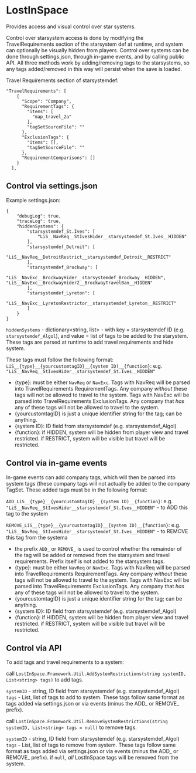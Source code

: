 # LostInSpace
Provides access and visual control over star systems.

Control over starsystem access is done by modifying the TravelRequirements section of the starsystem def at runtime, and system can optionally be visually hidden from players. Control over systems can be done through settings.json, through in-game events, and by calling public API. All three methods work by adding/removing tags to the starsystems, so any tags added/removed in this way will persist when the save is loaded.

Travel Requirements section of starsystemdef:

```
"TravelRequirements": [
    {
      "Scope": "Company",
      "RequirementTags": {
        "items": [
          "map_travel_2a"
        ],
        "tagSetSourceFile": ""
      },
      "ExclusionTags": {
        "items": [],
        "tagSetSourceFile": ""
      },
      "RequirementComparisons": []
    }
  ],
```
## Control via settings.json
Example settings.json:

```
{
	"debugLog": true,
	"traceLog": true,
	"hiddenSystems": {
		"starsystemdef_St.Ives": [
			"LiS__NavReq__StIvesHider__starsystemdef_St.Ives__HIDDEN"
		],
		"starsystemdef_Detroit": [
			"LiS__NavReq__DetroitRestrict__starsystemdef_Detroit__RESTRICT"
		],
		"starsystemdef_Brockway": [
			"LiS__NavExc__BrockwayHider__starsystemdef_Brockway__HIDDEN", "LiS__NavExc__BrockwayHider2__BrockwayTravelBan__HIDDEN"
		],
		"starsystemdef_Lyreton": [
			"LiS__NavExc__LyretonRestrictor__starsystemdef_Lyreton__RESTRICT"
		]
	}
}
```

`hiddenSystems` - dictionary<string, list<string>> - with key = starsystemdef ID (e.g. `starsystemdef_Algol`), and value = list of tags to be added to the starystem. These tags are parsed at runtime to add travel requirements and hide system.

These tags must follow the following format: `LiS__{type}__{yourcustomtagID}__{system ID)__{function}`: e.g. `"LiS__NavReq__StIvesHider__starsystemdef_St.Ives__HIDDEN"`

- {type}: must be either `NavReq` or `NavExc`. Tags with NavReq will be parsed into TravelRequirements RequirementTags. Any company <i>without</i> these tags will not be allowed to travel to the system. Tags with NavExc will be parsed into TravelRequirements ExclusionTags. Any company that <i>has</i> any of these tags will not be allowed to travel to the system.
- {yourcustomtagID} is just a unique identifier string for the tag; can be anything.
- {system ID}: ID field from starsystemdef (e.g. starsystemdef_Algol)
- {function}: if HIDDEN, system will be hidden from player view and travel restricted. if RESTRICT, system will be visible but travel will be restricted.

## Control via in-game events
In-game events can add company tags, which will then be parsed into system tags (these company tags will not actually be added to the company TagSet. These added tags must be in the following format:

`ADD_LiS__{type}__{yourcustomtagID}__{system ID)__{function}`: e.g. `"LiS__NavReq__StIvesHider__starsystemdef_St.Ives__HIDDEN"` - to ADD this tag to the system

`REMOVE_LiS__{type}__{yourcustomtagID}__{system ID)__{function}`: e.g. `"LiS__NavReq__StIvesHider__starsystemdef_St.Ives__HIDDEN"` - to REMOVE this tag from the systema

- the prefix `ADD_` or `REMOVE_` is used to control whether the remainder of the tag will be added or removed from the starsystem and travel requirements. Prefix itself is not added to the starsystem tags.
- {type}: must be either `NavReq` or `NavExc`. Tags with NavReq will be parsed into TravelRequirements RequirementTags. Any company <i>without</i> these tags will not be allowed                     to travel to the system. Tags with NavExc will be parsed into TravelRequirements ExclusionTags. Any company that <i>has</i> any of these tags will not be allowed to travel to the system.
- {yourcustomtagID} is just a unique identifier string for the tag; can be anything.
- {system ID}: ID field from starsystemdef (e.g. starsystemdef_Algol)
- {function}: if HIDDEN, system will be hidden from player view and travel restricted. if RESTRICT, system will be visible but travel will be restricted.

## Control via API
To add tags and travel requirements to a system:

call `LostInSpace.Framework.Util.AddSystemRestrictions(string systemID, List<string> tags)` to add tags.

  `systemID` - string, ID field from starsystemdef (e.g. starsystemdef_Algol)
  `tags` - List<string>, list of tags to add to system. These tags follow same format as tags added via settings.json or via events (minus the ADD_ or REMOVE_ prefix).

call `LostInSpace.Framework.Util.RemoveSystemRestrictions(string systemID, List<string> tags = null)` to remove tags.

  `systemID` - string, ID field from starsystemdef (e.g. starsystemdef_Algol)
  `tags` - List<string>, list of tags to remove from system. These tags follow same format as tags added via settings.json or via events (minus the ADD_ or REMOVE_ prefix). if `null`, <i>all</i> LostInSpace tags will be removed from the system.
